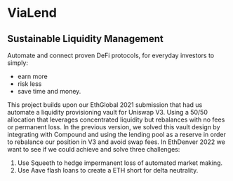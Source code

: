 # ViaLend
## Sustainable Liquidity Management

Automate and connect proven DeFi protocols, for everyday investors to simply:
* earn more
* risk less 
* save time and money. 

This project builds upon our EthGlobal 2021 submission that had us
automate a liquidity provisioning vault for Uniswap V3. Using a 50/50
allocation that leverages concentrated liquidity but rebalances with no
fees or permanent loss. In the previous version, we solved this vault
design by integrating with Compound and using the lending pool as a
reserve in order to rebalance our position in V3 and avoid swap fees. In
EthDenver 2022 we want to see if we could achieve and solve three
challenges:

1. Use Squeeth to hedge impermanent loss of automated market making.
2. Use Aave flash loans to create a ETH short for delta neutrality.

